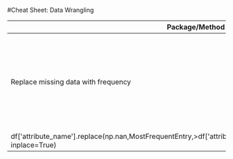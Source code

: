 #Cheat Sheet: Data Wrangling

| Package/Method | Description |Code Example |
| --- | --- | --- |
| Replace missing data with frequency | Replace the missing values of the data set attribute with the mode common occurring entry in the column. | MostFrequentEntry = df['attribute_name'].value_counts().idxmax() 
df['attribute_name'].replace(np.nan,MostFrequentEntry,>df['attribute_name'].replace(np.nan,MostFrequentEntry, inplace=True) |